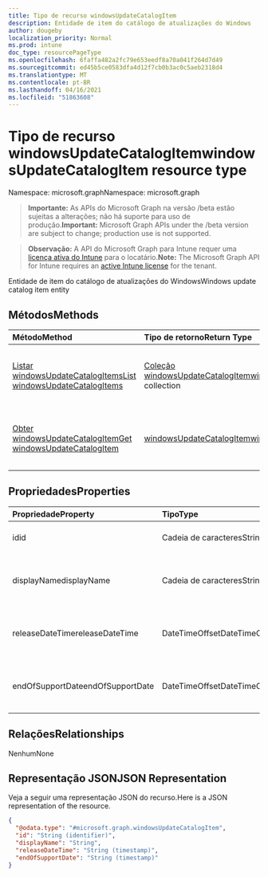 ```yaml
---
title: Tipo de recurso windowsUpdateCatalogItem
description: Entidade de item do catálogo de atualizações do Windows
author: dougeby
localization_priority: Normal
ms.prod: intune
doc_type: resourcePageType
ms.openlocfilehash: 6faffa482a2fc79e653eedf8a70a041f264d7d49
ms.sourcegitcommit: ed45b5ce0583dfa4d12f7cb0b3ac0c5aeb2318d4
ms.translationtype: MT
ms.contentlocale: pt-BR
ms.lasthandoff: 04/16/2021
ms.locfileid: "51863608"
---
```

# <a name="windowsupdatecatalogitem-resource-type"></a><span data-ttu-id="a08c2-103">Tipo de recurso windowsUpdateCatalogItem</span><span class="sxs-lookup"><span data-stu-id="a08c2-103">windowsUpdateCatalogItem resource type</span></span>

<span data-ttu-id="a08c2-104">Namespace: microsoft.graph</span><span class="sxs-lookup"><span data-stu-id="a08c2-104">Namespace: microsoft.graph</span></span>

> <span data-ttu-id="a08c2-105">**Importante:** As APIs do Microsoft Graph na versão /beta estão sujeitas a alterações; não há suporte para uso de produção.</span><span class="sxs-lookup"><span data-stu-id="a08c2-105">**Important:** Microsoft Graph APIs under the /beta version are subject to change; production use is not supported.</span></span>

> <span data-ttu-id="a08c2-106">**Observação:** A API do Microsoft Graph para Intune requer uma [licença ativa do Intune](https://go.microsoft.com/fwlink/?linkid=839381) para o locatário.</span><span class="sxs-lookup"><span data-stu-id="a08c2-106">**Note:** The Microsoft Graph API for Intune requires an [active Intune license](https://go.microsoft.com/fwlink/?linkid=839381) for the tenant.</span></span>

<span data-ttu-id="a08c2-107">Entidade de item do catálogo de atualizações do Windows</span><span class="sxs-lookup"><span data-stu-id="a08c2-107">Windows update catalog item entity</span></span>

## <a name="methods"></a><span data-ttu-id="a08c2-108">Métodos</span><span class="sxs-lookup"><span data-stu-id="a08c2-108">Methods</span></span>
|<span data-ttu-id="a08c2-109">Método</span><span class="sxs-lookup"><span data-stu-id="a08c2-109">Method</span></span>|<span data-ttu-id="a08c2-110">Tipo de retorno</span><span class="sxs-lookup"><span data-stu-id="a08c2-110">Return Type</span></span>|<span data-ttu-id="a08c2-111">Descrição</span><span class="sxs-lookup"><span data-stu-id="a08c2-111">Description</span></span>|
|:---|:---|:---|
|[<span data-ttu-id="a08c2-112">Listar windowsUpdateCatalogItems</span><span class="sxs-lookup"><span data-stu-id="a08c2-112">List windowsUpdateCatalogItems</span></span>](../api/intune-softwareupdate-windowsupdatecatalogitem-list.md)|<span data-ttu-id="a08c2-113">[Coleção windowsUpdateCatalogItem](../resources/intune-softwareupdate-windowsupdatecatalogitem.md)</span><span class="sxs-lookup"><span data-stu-id="a08c2-113">[windowsUpdateCatalogItem](../resources/intune-softwareupdate-windowsupdatecatalogitem.md) collection</span></span>|<span data-ttu-id="a08c2-114">Listar propriedades e relações dos [objetos windowsUpdateCatalogItem.](../resources/intune-softwareupdate-windowsupdatecatalogitem.md)</span><span class="sxs-lookup"><span data-stu-id="a08c2-114">List properties and relationships of the [windowsUpdateCatalogItem](../resources/intune-softwareupdate-windowsupdatecatalogitem.md) objects.</span></span>|
|[<span data-ttu-id="a08c2-115">Obter windowsUpdateCatalogItem</span><span class="sxs-lookup"><span data-stu-id="a08c2-115">Get windowsUpdateCatalogItem</span></span>](../api/intune-softwareupdate-windowsupdatecatalogitem-get.md)|[<span data-ttu-id="a08c2-116">windowsUpdateCatalogItem</span><span class="sxs-lookup"><span data-stu-id="a08c2-116">windowsUpdateCatalogItem</span></span>](../resources/intune-softwareupdate-windowsupdatecatalogitem.md)|<span data-ttu-id="a08c2-117">Ler propriedades e relações do [objeto windowsUpdateCatalogItem.](../resources/intune-softwareupdate-windowsupdatecatalogitem.md)</span><span class="sxs-lookup"><span data-stu-id="a08c2-117">Read properties and relationships of the [windowsUpdateCatalogItem](../resources/intune-softwareupdate-windowsupdatecatalogitem.md) object.</span></span>|

## <a name="properties"></a><span data-ttu-id="a08c2-118">Propriedades</span><span class="sxs-lookup"><span data-stu-id="a08c2-118">Properties</span></span>
|<span data-ttu-id="a08c2-119">Propriedade</span><span class="sxs-lookup"><span data-stu-id="a08c2-119">Property</span></span>|<span data-ttu-id="a08c2-120">Tipo</span><span class="sxs-lookup"><span data-stu-id="a08c2-120">Type</span></span>|<span data-ttu-id="a08c2-121">Descrição</span><span class="sxs-lookup"><span data-stu-id="a08c2-121">Description</span></span>|
|:---|:---|:---|
|<span data-ttu-id="a08c2-122">id</span><span class="sxs-lookup"><span data-stu-id="a08c2-122">id</span></span>|<span data-ttu-id="a08c2-123">Cadeia de caracteres</span><span class="sxs-lookup"><span data-stu-id="a08c2-123">String</span></span>|<span data-ttu-id="a08c2-124">A ID do item de catálogo.</span><span class="sxs-lookup"><span data-stu-id="a08c2-124">The catalog item id.</span></span>|
|<span data-ttu-id="a08c2-125">displayName</span><span class="sxs-lookup"><span data-stu-id="a08c2-125">displayName</span></span>|<span data-ttu-id="a08c2-126">Cadeia de caracteres</span><span class="sxs-lookup"><span data-stu-id="a08c2-126">String</span></span>|<span data-ttu-id="a08c2-127">O nome de exibição do item de catálogo.</span><span class="sxs-lookup"><span data-stu-id="a08c2-127">The display name for the catalog item.</span></span>|
|<span data-ttu-id="a08c2-128">releaseDateTime</span><span class="sxs-lookup"><span data-stu-id="a08c2-128">releaseDateTime</span></span>|<span data-ttu-id="a08c2-129">DateTimeOffset</span><span class="sxs-lookup"><span data-stu-id="a08c2-129">DateTimeOffset</span></span>|<span data-ttu-id="a08c2-130">A data em que o item de catálogo foi lançado</span><span class="sxs-lookup"><span data-stu-id="a08c2-130">The date the catalog item was released</span></span>|
|<span data-ttu-id="a08c2-131">endOfSupportDate</span><span class="sxs-lookup"><span data-stu-id="a08c2-131">endOfSupportDate</span></span>|<span data-ttu-id="a08c2-132">DateTimeOffset</span><span class="sxs-lookup"><span data-stu-id="a08c2-132">DateTimeOffset</span></span>|<span data-ttu-id="a08c2-133">A última data com suporte para um item de catálogo</span><span class="sxs-lookup"><span data-stu-id="a08c2-133">The last supported date for a catalog item</span></span>|

## <a name="relationships"></a><span data-ttu-id="a08c2-134">Relações</span><span class="sxs-lookup"><span data-stu-id="a08c2-134">Relationships</span></span>
<span data-ttu-id="a08c2-135">Nenhum</span><span class="sxs-lookup"><span data-stu-id="a08c2-135">None</span></span>

## <a name="json-representation"></a><span data-ttu-id="a08c2-136">Representação JSON</span><span class="sxs-lookup"><span data-stu-id="a08c2-136">JSON Representation</span></span>
<span data-ttu-id="a08c2-137">Veja a seguir uma representação JSON do recurso.</span><span class="sxs-lookup"><span data-stu-id="a08c2-137">Here is a JSON representation of the resource.</span></span>
<!-- {
  "blockType": "resource",
  "keyProperty": "id",
  "@odata.type": "microsoft.graph.windowsUpdateCatalogItem"
}
-->
``` json
{
  "@odata.type": "#microsoft.graph.windowsUpdateCatalogItem",
  "id": "String (identifier)",
  "displayName": "String",
  "releaseDateTime": "String (timestamp)",
  "endOfSupportDate": "String (timestamp)"
}
```




